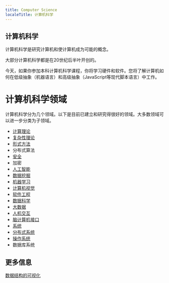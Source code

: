 ```yaml
---
title: Computer Science
localeTitle: 计算机科学
---
```

## 计算机科学

计算机科学是研究计算机和使计算机成为可能的概念。

大部分计算机科学都是在20世纪后半叶开创的。

今天，如果你参加本科计算机科学课程，你将学习硬件和软件。您将了解计算机如何在低级抽象（机器语言）和高级抽象（JavaScript等现代脚本语言）中工作。

# 计算机科学领域

计算机科学分为几个领域。以下是目前已建立和研究得很好的领域。大多数领域可以进一步分类为子领域。

*   [计算理论](https://en.wikipedia.org/wiki/Theory_of_computation)
*   [复杂性理论](https://en.wikipedia.org/wiki/Computational_complexity_theory)
*   [形式方法](https://en.wikipedia.org/wiki/Formal_methods)
*   分布式算法
*   [安全](https://en.wikipedia.org/wiki/Computer_security)
*   加密
*   [人工智能](https://en.wikipedia.org/wiki/Artificial_intelligence)
*   [数据挖掘](https://en.wikipedia.org/wiki/Data_mining)
*   [机器学习](https://en.wikipedia.org/wiki/Machine_learning)
*   [计算机视觉](https://en.wikipedia.org/wiki/Computer_vision)
*   [软件工程](https://en.wikipedia.org/wiki/Software_engineering)
*   [数据科学](https://en.wikipedia.org/wiki/Data_science)
*   [大数据](https://en.wikipedia.org/wiki/Big_data)
*   [人机交互](https://en.wikipedia.org/wiki/Human%E2%80%93computer_interaction)
*   [脑计算机接口](https://en.wikipedia.org/wiki/Brain%E2%80%93computer_interface)
*   [系统](https://en.wikipedia.org/wiki/System)
*   [分布式系统](https://en.wikipedia.org/wiki/Distributed_computing)
*   [操作系统](https://en.wikipedia.org/wiki/Operating_system)
*   数据库系统

## 更多信息

[数据结构的可视化](http://www.cs.usfca.edu/~galles/JavascriptVisual/Algorithms.html)
